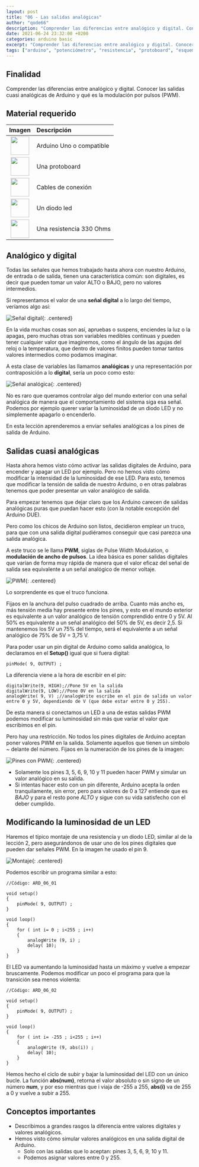 ```yaml
---
layout: post
title: "06 - Las salidas analógicas"
author: "qode66"
description: "Comprender las diferencias entre analógico y digital. Conocer las salidas cuasi analógicas de Arduino y qué es la modulación por pulsos (PWM)."
date: 2021-06-24 23:32:00 +0200
categories: arduino basic
excerpt: "Comprender las diferencias entre analógico y digital. Conocer las salidas cuasi analógicas de Arduino y qué es la modulación por pulsos (PWM)."
tags: ["arduino", "potenciómetro", "resistencia", "protoboard", "esquema eléctrico", "pulsador", "PWM"]
---
```


[img1]: /assets/imatges/ard/ard_06_01.png "Señal digital"
[img2]: /assets/imatges/ard/ard_06_02.png "Señal analógica"
[img3]: /assets/imatges/ard/ard_06_03.png "PWM"
[img4]: /assets/imatges/ard/ard_06_04.png "Salidas con PWM"
[img5]: /assets/imatges/ard/ard_06_05.png "Esquema de montaje"

## Finalidad

Comprender las diferencias entre analógico y digital. Conocer las salidas cuasi analógicas de Arduino y qué es la modulación por pulsos (PWM).

## Material requerido

|                                 Imagen                                 | Descripción               |
| :--------------------------------------------------------------------: | :----------------------- |
|   <img src="/assets/imatges/mat/mat_unor3.png" width="50" height="50">    | Arduino Uno o compatible |
| <img src="/assets/imatges/mat/mat_protoboard.png" width="50" height="50"> | Una protoboard           |
|   <img src="/assets/imatges/mat/mat_cables.png" width="50" height="50">   | Cables de conexión       |
|    <img src="/assets/imatges/mat/mat_led.png" width="50" height="50">     | Un diodo led             |
|  <img src="/assets/imatges/mat/mat_resis330.png" width="50" height="50">  | Una resistencia 330 Ohms |

## Analógico y digital

Todas las señales que hemos trabajado hasta ahora con nuestro Arduino, de
entrada o de salida, tienen una característica común: son digitales, es
decir que pueden tomar un valor ALTO o BAJO, pero no valores intermedios.

Si representamos el valor de una **señal digital** a lo largo del tiempo,
veríamos algo así:

![Señal digital][img1]{: .centered}

En la vida muchas cosas son así, apruebas o suspens, enciendes la luz o
la apagas, pero muchas otras son variables medibles continuas y pueden
tener cualquier valor que imaginemos, como el ángulo de las agujas del
reloj o la temperatura, que dentro de valores finitos pueden tomar tantos
valores intermedios como podamos imaginar.

A esta clase de variables las llamamos **analógicas** y una
representación por contraposición a lo **digital**, sería un poco como esto:

![Señal analógica][img2]{: .centered}

No es raro que queramos controlar algo del mundo exterior con una
señal analógica de manera que el comportamiento del sistema siga
esa señal. Podemos por ejemplo querer variar la luminosidad de un
diodo LED y no simplemente apagarlo o encenderlo.

En esta lección aprenderemos a enviar señales analógicas a los pines de salida
de Arduino.

## Salidas cuasi analógicas

Hasta ahora hemos visto cómo activar las salidas digitales de Arduino, para
encender y apagar un LED por ejemplo. Pero no hemos visto cómo modificar la
intensidad de la luminosidad de ese LED. Para esto, tenemos que modificar la
tensión de salida de nuestro Arduino, o en otras palabras tenemos que poder
presentar un valor analógico de salida.

Para empezar tenemos que dejar claro que los Arduino carecen de salidas
analógicas puras que puedan hacer esto (con la notable excepción del
Arduino DUE).

Pero como los chicos de Arduino son listos, decidieron emplear un truco,
para que con una salida digital pudiéramos conseguir que casi parezca una
salida analógica.

A este truco se le llama **PWM**, siglas de Pulse Width Modulation, o
**modulación de ancho de pulsos**. La idea básica es poner salidas
digitales que varían de forma muy rápida de manera que el valor eficaz
del señal de salida sea equivalente a un señal analógico de menor
voltaje.

![PWM][img3]{: .centered}

Lo sorprendente es que el truco funciona.

Fijaos en la anchura del pulso cuadrado de arriba. Cuanto más ancho es,
más tensión media hay presente entre los pines, y esto en el mundo
exterior es equivalente a un valor analógico de tensión comprendido entre 0 y
5V. Al 50% es equivalente a un señal analógico del 50% de 5V, es decir
2,5. Si mantenemos los 5V un 75% del tiempo, será el equivalente a un señal
analógico de 75% de 5V = 3,75 V.

Para poder usar un pin digital de Arduino como salida analógica, lo
declaramos en el **Setup()** igual que si fuera digital:

```Arduino
pinMode( 9, OUTPUT) ;
```

La diferencia viene a la hora de escribir en el pin:

```Arduino
digitalWrite(9, HIGH);//Pone 5V en la salida
digitalWrite(9, LOW);//Pone 0V en la salida
analogWrite( 9, V) ;//analogWrite escribe en el pin de salida un valor entre 0 y 5V, dependiendo de V (que debe estar entre 0 y 255).
```

De esta manera si conectamos un LED a una de estas salidas PWM
podemos modificar su luminosidad sin más que variar el valor que
escribimos en el pin.

Pero hay una restricción. No todos los pines digitales de Arduino aceptan
poner valores PWM en la salida. Solamente aquellos que tienen un símbolo ~
delante del número. Fijaos en la numeración de los pines de la imagen:

![Pines con PWM][img4]{: .centered}

- Solamente los pines 3, 5, 6, 9, 10 y 11 pueden hacer PWM y simular un valor analógico en su salida.
- Si intentas hacer esto con un pin diferente, Arduino acepta la orden tranquilamente, sin error, pero para valores de 0 a 127 entiende que es _BAJO_ y para el resto pone _ALTO_ y sigue con su vida satisfecho con el deber cumplido.

## Modificando la luminosidad de un LED

Haremos el típico montaje de una resistencia y un diodo LED, similar al de
la lección 2, pero asegurándonos de usar uno de los pines digitales que pueden
dar señales PWM. En la imagen he usado el pin 9.

![Montaje][img5]{: .centered}

Podemos escribir un programa similar a esto:

```Arduino
//Código: ARD_06_01

void setup()
{
    pinMode( 9, OUTPUT) ;
}

void loop()
{
    for ( int i= 0 ; i<255 ; i++)
    {
        analogWrite (9, i) ;
        delay( 10);
    }
}
```

El LED va aumentando la luminosidad hasta un máximo y vuelve a empezar
bruscamente. Podemos modificar un poco el programa para que la transición
sea menos violenta:

```Arduino
//Código: ARD_06_02

void setup()
{
    pinMode( 9, OUTPUT) ;
}

void loop()
{
    for ( int i= -255 ; i<255 ; i++)
    {
        analogWrite (9, abs(i)) ;
        delay( 10);
    }
}
```

Hemos hecho el ciclo de subir y bajar la luminosidad del LED con un único
bucle. La función **abs(num)**, retorna el valor absoluto o sin signo
de un número **num**, y por eso mientras que i viaja de -255 a 255,
**abs(i)** va de 255 a 0 y vuelve a subir a 255.

## Conceptos importantes

- Describimos a grandes rasgos la diferencia entre valores digitales y valores
  analógicos.
- Hemos visto cómo simular valores analógicos en una salida digital de
  Arduino.
  - Solo con las salidas que lo aceptan: pines 3, 5, 6, 9, 10 y 11.
  - Podemos asignar valores entre 0 y 255.

